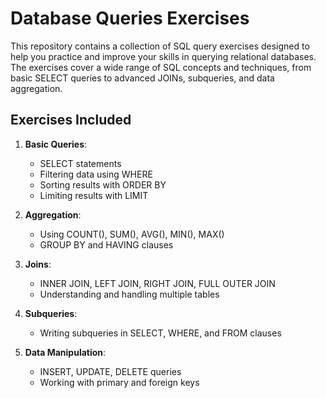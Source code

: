 # Database Queries Exercises

This repository contains a collection of SQL query exercises designed to help you practice and improve your skills in querying relational databases. The exercises cover a wide range of SQL concepts and techniques, from basic SELECT queries to advanced JOINs, subqueries, and data aggregation.

## Exercises Included

1. **Basic Queries**:
   - SELECT statements
   - Filtering data using WHERE
   - Sorting results with ORDER BY
   - Limiting results with LIMIT

2. **Aggregation**:
   - Using COUNT(), SUM(), AVG(), MIN(), MAX()
   - GROUP BY and HAVING clauses

3. **Joins**:
   - INNER JOIN, LEFT JOIN, RIGHT JOIN, FULL OUTER JOIN
   - Understanding and handling multiple tables

4. **Subqueries**:
   - Writing subqueries in SELECT, WHERE, and FROM clauses

5. **Data Manipulation**:
   - INSERT, UPDATE, DELETE queries
   - Working with primary and foreign keys
